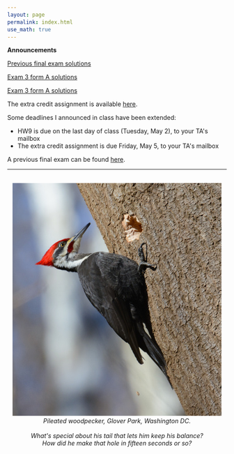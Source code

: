 ```yaml
---
layout: page 
permalink: index.html
use_math: true
---
```


**Announcements**

<a href="final-practice-solutions.pdf">Previous final exam solutions</a>

<a href="exam3-form1-solutions.pdf">Exam 3 form A solutions</a>

<a href="exam3-form2-solutions.pdf">Exam 3 form A solutions</a>

The extra credit assignment is available <a href="hw/xc.pdf">here</a>.

Some deadlines I announced in class have been extended:

* HW9 is due on the last day of class (Tuesday, May 2), to your TA's mailbox
* The extra credit assignment is due Friday, May 5, to your TA's mailbox

A previous final exam can be found <a href="final-practice.pdf">here</a>. 

---

<br>

<center> <img src="woodpecker.jpg">
<br>
<em>Pileated woodpecker, Glover Park, Washington DC.<br><br>
What's special about his tail that lets him keep his balance?<br>
How did he make that hole in fifteen seconds or so?
</em>
</center>


